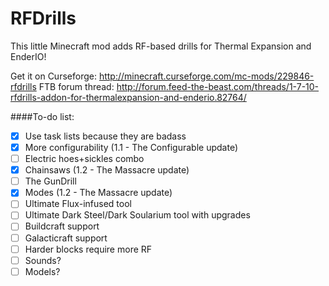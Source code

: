# RFDrills
This little Minecraft mod adds RF-based drills for Thermal Expansion and EnderIO!

Get it on Curseforge: http://minecraft.curseforge.com/mc-mods/229846-rfdrills
FTB forum thread: http://forum.feed-the-beast.com/threads/1-7-10-rfdrills-addon-for-thermalexpansion-and-enderio.82764/

####To-do list:
* [X] Use task lists because they are badass
* [X] More configurability (1.1 - The Configurable update)
* [ ] Electric hoes+sickles combo
* [X] Chainsaws (1.2 - The Massacre update)
* [ ] The GunDrill
* [X] Modes (1.2 - The Massacre update)
* [ ] Ultimate Flux-infused tool
* [ ] Ultimate Dark Steel/Dark Soularium tool with upgrades
* [ ] Buildcraft support
* [ ] Galacticraft support
* [ ] Harder blocks require more RF
* [ ] Sounds?
* [ ] Models?
